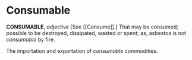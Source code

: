 # Consumable

**CONSUMABLE**, _adjective_ \[See [[Consume]].\] That may be consumed; possible to be destroyed, dissipated, wasted or spent; as, asbestos is not _consumable_ by fire.

The importation and exportation of _consumable_ commodities.